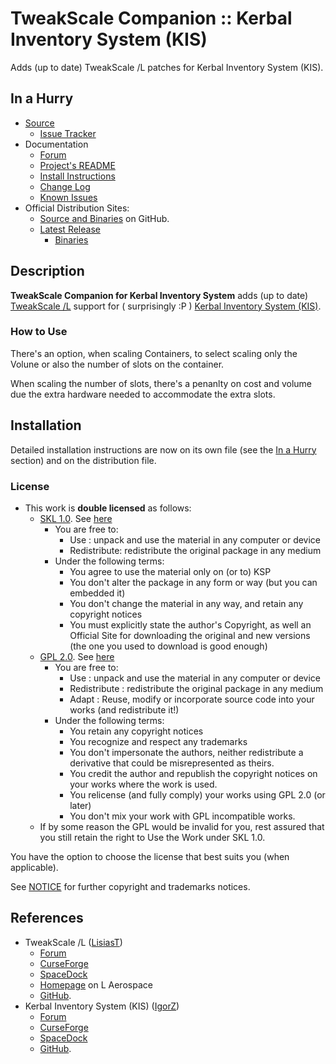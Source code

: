 # TweakScale Companion :: Kerbal Inventory System (KIS)

Adds (up to date) TweakScale /L patches for Kerbal Inventory System (KIS).


## In a Hurry

* [Source](https://github.com/net-lisias-ksp/TweakScaleCompanion_KIS)
	+ [Issue Tracker](https://github.com/net-lisias-ksp/TweakScaleCompanion_KIS/issues)
* Documentation
	+ [Forum](https://forum.kerbalspaceprogram.com/index.php?/topic/192216-tweakscale-companion-program/)
	+ [Project's README](https://github.com/net-lisias-ksp/TweakScaleCompanion_KIS/blob/master/README.md)
	+ [Install Instructions](https://github.com/net-lisias-ksp/TweakScaleCompanion_KIS/blob/master/INSTALL.md)
	+ [Change Log](./CHANGE_LOG.md)
	+ [Known Issues](./KNOWN_ISSUES.md)
* Official Distribution Sites:
	+ [Source and Binaries](https://github.com/net-lisias-ksp/TweakScaleCompanion_KIS) on GitHub.
	+ [Latest Release](https://github.com/net-lisias-ksp/TweakScaleCompanion_KIS/releases)
		- [Binaries](https://github.com/net-lisias-ksp/TweakScaleCompanion_KIS/Archive)


## Description

**TweakScale Companion for Kerbal Inventory System** adds (up to date) [TweakScale /L](https://forum.kerbalspaceprogram.com/index.php?/topic/179030-ksp-141-tweakscale-under-lisias-management-24310-2019-1030/) support for ( surprisingly :P ) [Kerbal Inventory System (KIS)](https://forum.kerbalspaceprogram.com/index.php?/topic/149848-minimum-ksp-version-18-kerbal-inventory-system-kis-v125/).

### How to Use

There's an option, when scaling Containers, to select scaling only the Volune or also the number of slots on the container.

When scaling the number of slots, there's a penanlty on cost and volume due the extra hardware needed to accommodate the extra slots.


## Installation

Detailed installation instructions are now on its own file (see the [In a Hurry](#in-a-hurry) section) and on the distribution file.

### License

* This work is **double licensed** as follows:
	+ [SKL 1.0](https://ksp.lisias.net/SKL-1_0.txt). See [here](./LICENSE.SKL-1_0)
		+ You are free to:
			- Use : unpack and use the material in any computer or device
			- Redistribute: redistribute the original package in any medium
		+ Under the following terms:
			- You agree to use the material only on (or to) KSP
			- You don't alter the package in any form or way (but you can embedded it)
			- You don't change the material in any way, and retain any copyright notices
			- You must explicitly state the author's Copyright, as well an Official Site for downloading the original and new versions (the one you used to download is good enough) 
	+ [GPL 2.0](https://www.gnu.org/licenses/gpl-2.0.txt). See [here](./LICENSE.GPL-2_0)
		+ You are free to:
			- Use : unpack and use the material in any computer or device
			- Redistribute : redistribute the original package in any medium
			- Adapt : Reuse, modify or incorporate source code into your works (and redistribute it!) 
		+ Under the following terms:
			- You retain any copyright notices
			- You recognize and respect any trademarks
			- You don't impersonate the authors, neither redistribute a derivative that could be misrepresented as theirs.
			- You credit the author and republish the copyright notices on your works where the work is used.
			- You relicense (and fully comply) your works using GPL 2.0 (or later)
			- You don't mix your work with GPL incompatible works.
	+ If by some reason the GPL would be invalid for you, rest assured that you still retain the right to Use the Work under SKL 1.0.

You have the option to choose the license that best suits you (when applicable).

See [NOTICE](./NOTICE) for further copyright and trademarks notices.


## References

* TweakScale /L ([LisiasT](https://forum.kerbalspaceprogram.com/index.php?/profile/187168-lisias/))
	+ [Forum](https://forum.kerbalspaceprogram.com/index.php?/topic/179030-ksp-141-tweakscale-under-lisias-management-24310-2019-1030/)
	+ [CurseForge](https://kerbal.curseforge.com/projects/tweakscale)
	+ [SpaceDock](https://spacedock.info/mod/127/TweakScale)
	+ [Homepage](http://ksp.lisias.net/add-ons/TweakScale) on L Aerospace
	+ [GitHub](https://github.com/net-lisias-ksp/TweakScale).
* Kerbal Inventory System (KIS) ([IgorZ](https://forum.kerbalspaceprogram.com/index.php?/profile/155445-igorz/))
	+ [Forum](https://forum.kerbalspaceprogram.com/index.php?/topic/149848-minimum-ksp-version-18-kerbal-inventory-system-kis-v125/)
	+ [CurseForge](https://www.curseforge.com/kerbal/ksp-mods/kerbal-inventory-system-kis)
	+ [SpaceDock](https://spacedock.info/mod/1909/Kerbal%20Inventory%20System%20%28KIS%29)
	+ [GitHub](https://github.com/ihsoft/KIS).

